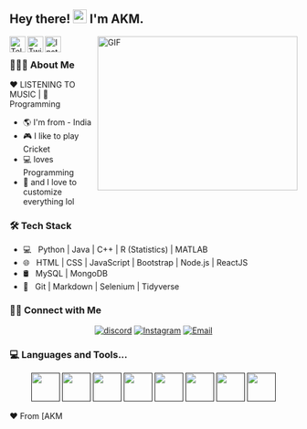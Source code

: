 <h2> Hey there! <img src="https://raw.githubusercontent.com/MartinHeinz/MartinHeinz/master/wave.gif" width="24px">
 I'm AKM.</h2>

<a href="https://discord.gg/CV85JeY">
  <img align="left" alt="Telegram" width="28px" src="https://cdn.jsdelivr.net/npm/simple-icons@v3/icons/discord.svg" />
</a>
<a href="https://twitter.com/ArtsByAKM?t=5uaHV7RkXMEQKHTRyldqCw&s=09">
  <img align="left" alt="Twitter" width="28px" src="https://cdn.jsdelivr.net/npm/simple-icons@v3/icons/twitter.svg" />
</a>
<a href="https://instagram.com/_kunjan01">
  <img align="left" alt="Instagram" width="28px" src="https://cdn.jsdelivr.net/npm/simple-icons@v3/icons/instagram.svg" />
</a>
<img align="right" height="270px" width="350px" alt="GIF" src="https://cdn.discordapp.com/attachments/742775612179218512/744725004633112586/ezgif.com-gif-maker_4.gif" />

&nbsp;&nbsp; <h3> 👨🏻‍💻 About Me </h3>
 :heart: LISTENING TO MUSIC  | :blue_heart: Programming

- :earth_americas: I'm from - India
- :video_game: I like to play Cricket
- 💻  loves Programming
- :gem: and I love to customize everything lol

<h3>🛠 Tech Stack</h3>

- 💻 &nbsp; Python | Java | C++ | R (Statistics) | MATLAB
- 🌐 &nbsp; HTML | CSS | JavaScript | Bootstrap | Node.js | ReactJS
- 🛢 &nbsp; MySQL | MongoDB
- 🔧 &nbsp; Git | Markdown | Selenium | Tidyverse


<h3> 🤝🏻 Connect with Me </h3>

<p align="center">
<!--<a href="https://www.adityavsingh.com/"><img alt="Website" src="https://img.shields.io/badge/Website-www.adityavsingh.com-blue?style=flat-square&logo=google-chrome"></a>-->
<a href="https://discord.gg/CV85JeY"><img alt="discord" src="https://img.shields.io/discord/739811034734264422?label=DISCORD&logo=discord&logoColor=fff"></a>
<a href="https://instagram.com/_kunjan01?utm_medium=copy_link"><img alt="Instagram" src="https://img.shields.io/badge/Instagram-ig_ritikdhayal-blue?style=flat-square&logo=instagram"></a>
<a href="mailto:ritikdhayal@gmail.com"><img alt="Email" src="https://img.shields.io/badge/Email-ritikdhayal-blue?style=flat-square&logo=gmail"></a>
</p>
<h3> 💻 Languages and Tools...</h3>

<p align="center">
<code><a href="" target="_blank"><img height="50" src="https://www.vectorlogo.zone/logos/w3_html5/w3_html5-ar21.svg"></a></code>
<code><a href="" target="_blank"><img height="50" src="https://www.vectorlogo.zone/logos/java/java-horizontal.svg"></a></code>
<code><a href="" target="_blank"><img height="50" src="https://www.vectorlogo.zone/logos/javascript/javascript-horizontal.svg"></a></code>
<code><a href="" target="_blank"><img height="50" src="https://www.vectorlogo.zone/logos/python/python-official.svg"></a></code>
<code><a href="" target="_blank"><img height="50" src="https://www.vectorlogo.zone/logos/ruby-lang/ruby-lang-horizontal.svg"></a></code>
<code><a href="" target="_blank"><img height="50" src="https://www.vectorlogo.zone/logos/netlifyapp_watercss/netlifyapp_watercss-official.svg"></a></code>
<code><a href="" target="_blank"><img height="50" src="https://www.vectorlogo.zone/logos/json/json-ar21.svg"></a></code>
<code><a href="" target="_blank"><img height="50" src="https://www.vectorlogo.zone/logos/php/php-ar21.svg"></a></code>
</p>


❤️ From [AKM
